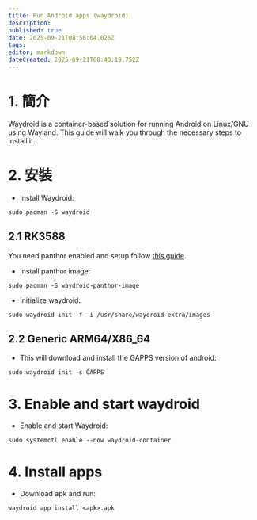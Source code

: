 ```yaml
---
title: Run Android apps (waydroid)
description:
published: true
date: 2025-09-21T08:56:04.025Z
tags:
editor: markdown
dateCreated: 2025-09-21T08:40:19.752Z
---
```


# 1. 簡介

Waydroid is a container-based solution for running Android on Linux/GNU using Wayland. This guide will walk you through the necessary steps to install it.

# 2. 安裝

- Install Waydroid:

```
sudo pacman -S waydroid
```

## 2.1 RK3588

You need panthor enabled and setup follow [this guide](/how-to/how-to-setup-panthor).

- Install panthor image:

```
sudo pacman -S waydroid-panthor-image
```

- Initialize waydroid:

```
sudo waydroid init -f -i /usr/share/waydroid-extra/images
```

## 2.2 Generic ARM64/X86_64

- This will download and install the GAPPS version of android:

```
sudo waydroid init -s GAPPS
```

# 3. Enable and start waydroid

- Enable and start Waydroid:

```
sudo systemctl enable --now waydroid-container
```

# 4. Install apps

- Download apk and run:

```
waydroid app install <apk>.apk
```
